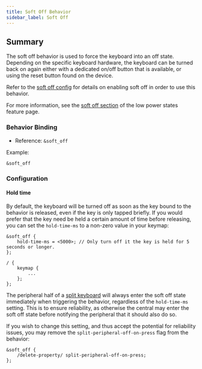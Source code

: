 ```yaml
---
title: Soft Off Behavior
sidebar_label: Soft Off
---
```


## Summary

The soft off behavior is used to force the keyboard into an off state. Depending on the specific keyboard hardware, the keyboard can be turned back on again either with a dedicated on/off button that is available, or using the reset button found on the device.

Refer to the [soft off config](../../config/power.md#low-power-states) for details on enabling soft off in order to use this behavior.

For more information, see the [soft off section](../../features/low-power-states.md) of the low power states feature page.

### Behavior Binding

- Reference: `&soft_off`

Example:

```
&soft_off
```

### Configuration

#### Hold time

By default, the keyboard will be turned off as soon as the key bound to the behavior is released, even if the key is only tapped briefly. If you would prefer that the key need be held a certain amount of time before releasing, you can set the `hold-time-ms` to a non-zero value in your keymap:

```
&soft_off {
    hold-time-ms = <5000>; // Only turn off it the key is held for 5 seconds or longer.
};

/ {
    keymap {
        ...
    };
};
```

The peripheral half of a [split keyboard](../../features/split-keyboards.md) will always enter the soft off state immediately when triggering the behavior, regardless of the `hold-time-ms` setting. This is to ensure reliability, as otherwise the central may enter the soft off state before notifying the peripheral that it should also do so.

If you wish to change this setting, and thus accept the potential for reliability issues, you may remove the `split-peripheral-off-on-press` flag from the behavior:

```dts
&soft_off {
    /delete-property/ split-peripheral-off-on-press;
};
```
